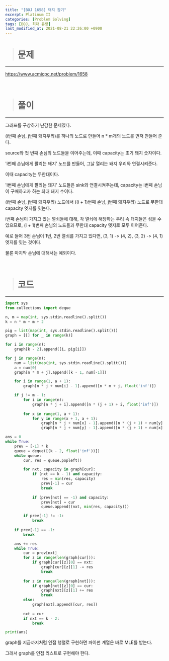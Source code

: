 ```yaml
---
title: "[BOJ 1658] 돼지 잡기"
excerpt: Platinum II
categories: [Problem Solving]
tags: [BOJ, 최대 유량]
last_modified_at: 2021-08-21 22:26:00 +0900
---
```


> # 문제
---

[<u>https://www.acmicpc.net/problem/1658</u>](https://www.acmicpc.net/problem/1658)

<br>

> # 풀이
---

그래프를 구상하기 난감한 문제였다.

(i번째 손님, j번째 돼지우리)를 하나의 노드로 만들어 n * m개의 노드를 먼저 만들어 준다.

source와 첫 번째 손님의 노드들을 이어주는데, 이때 capacity는 초기 돼지 숫자이다.

'i번째 손님에게 팔리는 돼지' 노드를 만들어, 그날 열리는 돼지 우리와 연결시켜준다.

이때 capacity는 무한대이다.

'i번째 손님에게 팔리는 돼지' 노드들은 sink와 연결시켜주는데, capacity는 i번째 손님이 구매하고자 하는 최대 돼지 수이다.

(i번째 손님, j번째 돼지우리) 노드에서 ((i + 1)번째 손님, j번째 돼지우리) 노드로 무한대 capacity 엣지를 잇는다.

i번째 손님이 가지고 있는 열쇠들에 대해, 각 열쇠에 해당하는 우리 속 돼지들은 섞을 수 있으므로, (i + 1)번째 손님의 노드들과 무한대 capacity 엣지로 모두 이어준다.

예로 들어 3번 손님이 1번, 2번 열쇠를 가지고 있다면, (3, 1) -> (4, 2), (3, 2) -> (4, 1) 엣지를 잇는 것이다.

물론 마지막 손님에 대해서는 예외이다.

<br>

> # 코드
---

```python
import sys
from collections import deque

n, m = map(int, sys.stdin.readline().split())
k = n * m + m + 2

pig = list(map(int, sys.stdin.readline().split()))
graph = [[] for _ in range(k)]

for i in range(n):
    graph[k - 2].append([i, pig[i]])

for j in range(m):
    num = list(map(int, sys.stdin.readline().split()))
    a = num[0]
    graph[n * m + j].append([k - 1, num[-1]])

    for i in range(1, a + 1):
        graph[n * j + num[i] - 1].append([n * m + j, float('inf')])

    if j != m - 1:
        for i in range(n):
            graph[n * j + i].append([n * (j + 1) + i, float('inf')])
        
        for x in range(1, a + 1):
            for y in range(x + 1, a + 1):
                graph[n * j + num[x] - 1].append([n * (j + 1) + num[y] - 1, float('inf')])
                graph[n * j + num[y] - 1].append([n * (j + 1) + num[x] - 1, float('inf')])

ans = 0
while True:
    prev = [-1] * k
    queue = deque([(k - 2, float('inf'))])
    while queue:
        cur, res = queue.popleft()

        for nxt, capacity in graph[cur]:
            if (nxt == k - 1) and capacity:
                res = min(res, capacity)
                prev[-1] = cur
                break
            
            if (prev[nxt] == -1) and capacity:
                prev[nxt] = cur
                queue.append((nxt, min(res, capacity)))

        if prev[-1] != -1:
            break
    
    if prev[-1] == -1:
        break

    ans += res
    while True:
        cur = prev[nxt]
        for z in range(len(graph[cur])):
            if graph[cur][z][0] == nxt:
                graph[cur][z][1] -= res
                break
        
        for z in range(len(graph[nxt])):
            if graph[nxt][z][0] == cur:
                graph[nxt][z][1] += res
                break
        else:
            graph[nxt].append([cur, res])
        
        nxt = cur
        if nxt == k - 2:
            break

print(ans)
```

graph를 지금까지처럼 인접 행렬로 구현하면 파이썬 계열은 바로 MLE를 받는다.

그래서 graph를 인접 리스트로 구현해야 한다.